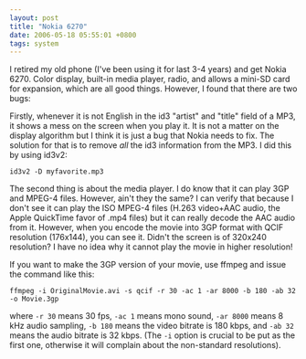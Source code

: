 ```yaml
---
layout: post
title: "Nokia 6270"
date: 2006-05-18 05:55:01 +0800
tags: system
---
```

I retired my old phone (I've been using it for last 3-4 years) and get Nokia 6270. Color display, built-in media player, radio, and allows a mini-SD card for expansion, which are all good things. However, I found that there are two bugs:

Firstly, whenever it is not English in the id3 "artist" and "title" field of a MP3, it shows a mess on the screen when you play it. It is not a matter on the display algorithm but I think it is just a bug that Nokia needs to fix. The solution for that is to remove *all* the id3 information from the MP3. I did this by using id3v2:

    id3v2 -D myfavorite.mp3

The second thing is about the media player. I do know that it can play 3GP and MPEG-4 files. However, ain't they the same? I can verify that because I don't see it can play the ISO MPEG-4 files (H.263 video+AAC audio, the Apple QuickTime favor of .mp4 files) but it can really decode the AAC audio from it. However, when you encode the movie into 3GP format with QCIF resolution (176x144), you can see it. Didn't the screen is of 320x240 resolution? I have no idea why it cannot play the movie in higher resolution!

If you want to make the 3GP version of your movie, use ffmpeg and issue the command like this:

    ffmpeg -i OriginalMovie.avi -s qcif -r 30 -ac 1 -ar 8000 -b 180 -ab 32 -o Movie.3gp

where `-r 30` means 30 fps, `-ac 1` means mono sound, `-ar 8000` means 8 kHz audio sampling, `-b 180` means the video bitrate is 180 kbps, and `-ab 32` means the audio bitrate is 32 kbps. (The `-i` option is crucial to be put as the first one, otherwise it will complain about the non-standard resolutions).
